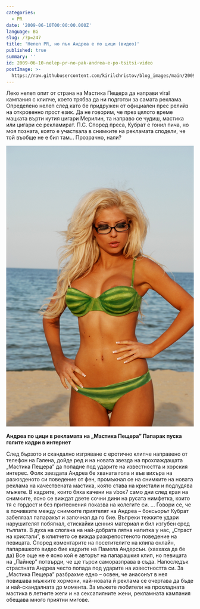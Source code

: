 ```yaml
---
categories:
  - PR
date: '2009-06-10T00:00:00.000Z'
language: BG
slug: /?p=247
title: 'Нелеп PR, но пък Андреа е по цици (видео)'
published: true
summary: ''
id: 2009-06-10-nelep-pr-no-pak-andrea-e-po-tsitsi-video
postImage: >-
  https://raw.githubusercontent.com/kirilchristov/blog_images/main/2009/06/dsc_0444.jpg
---
```


Леко нелеп опит от страна на Мастика Пещера да направи viral кампания с клипче, което трябва да ни подготви за самата реклама. Определено нелеп след като бе придружен от официален прес релийз на откровенно прост език. Да не говорим, че през цялото време мацката върти кутия цигари Мерилин, та направо се чудиш, мастика или цигари се рекламират. П.С. Според преса, Кубрат е гонил пича, но моя позната, която е участвала в снимките на рекламата сподели, че той въобще не е бил там... Прозрачно, нали? 

![dsc_0444](https://raw.githubusercontent.com/kirilchristov/blog_images/main/2009/06/dsc_0444.jpg)

**Андреа по цици в рекламата на „Мастика Пещера” Папарак пуска голите кадри в интернет**


След бързото и скандално изгряване с еротично клипче направено от телефон на Галена, дойде ред и на новата звезда на прохлаждащата „Мастика Пещера” да попадне под ударите на известността и хорския интерес. Фолк звездата Андреа бе хваната гола и във вихъра на разюзденото си поведение от фен, промъкнал се на снимките на новата реклама на качествената мастика, която става на кристали и подлудява мъжете. В кадрите, които бяха качени на vbox7 само дни след края на снимките, ясно се виждат двете сочни дини на русата нимфетка, които тя с гордост и без притеснения показва на колегите си. ... Говори се, че в почивките между снимките приятелят на Андреа – боксьорът Кубрат забелязал папаракът и започнал да го бие. Въпреки тежките удари нарушителят побягнал, стискайки ценния материал и бил изгубен сред тълпата. В духа на слогана на най-добрата лятна напитка у нас, „Страст на кристали”, в клипчето се вижда разкрепостеното поведение на певицата. Според коментарите на посетителите на клипа онлайн, папарашкото видео бие кадрите на Памела Андерсън. (хаххаха да бе да) Все още не е ясно кой е авторът на папарашкия клип, но певицата на „Пайнер” потвърди, че ще търси саморазправа в съда. Напоследък страстната Андреа често попада под ударите на известността си. За „Мастика Пещера” разбрахме едно – освен, че анасонът в нея повишава мъжките хормони, най-новата й реклама се очертава да бъде и най-скандалната до момента. За мъжете любители на прохладната мастика в летните жеги и на сексапилните жени, рекламната кампания обещава много приятни мигове.
